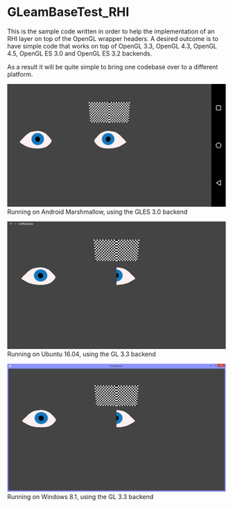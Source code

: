 # GLeamBaseTest_RHI
This is the sample code written in order to help the implementation of an RHI layer on top of the OpenGL wrapper headers.
A desired outcome is to have simple code that works on top of OpenGL 3.3, OpenGL 4.3, OpenGL 4.5, OpenGL ES 3.0 and OpenGL ES 3.2 backends.

As a result it will be quite simple to bring one codebase over to a different platform.


![GLeamBaseTest_RHI running on a Google Nexus 5X](https://github.com/hbirchtree/coffeecutie/blob/master/examples/gleam/rhi/base-test/android_23-nexus_5x.png "Demo running on a Google Nexus 5X")
Running on Android Marshmallow, using the GLES 3.0 backend

![GLeamBaseTest_RHI running on Ubuntu](https://github.com/hbirchtree/coffeecutie/blob/master/examples/gleam/rhi/base-test/ubuntu-test.png "Demo running on Ubuntu with NVIDIA graphics")
Running on Ubuntu 16.04, using the GL 3.3 backend

![GLeamBaseTest_RHI running on Windows](https://github.com/hbirchtree/coffeecutie/blob/master/examples/gleam/rhi/base-test/windows_8.1-nvidia.png "Demo running on Windows with NVIDIA graphics")
Running on Windows 8.1, using the GL 3.3 backend
